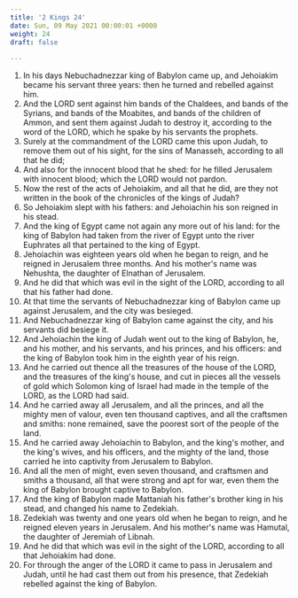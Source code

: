 ```yaml
---
title: '2 Kings 24'
date: Sun, 09 May 2021 00:00:01 +0000
weight: 24
draft: false
  
---
```


1. In his days Nebuchadnezzar king of Babylon came up, and Jehoiakim became his servant three years: then he turned and rebelled against him.
2. And the LORD sent against him bands of the Chaldees, and bands of the Syrians, and bands of the Moabites, and bands of the children of Ammon, and sent them against Judah to destroy it, according to the word of the LORD, which he spake by his servants the prophets.
3. Surely at the commandment of the LORD came this upon Judah, to remove them out of his sight, for the sins of Manasseh, according to all that he did;
4. And also for the innocent blood that he shed: for he filled Jerusalem with innocent blood; which the LORD would not pardon.
5. Now the rest of the acts of Jehoiakim, and all that he did, are they not written in the book of the chronicles of the kings of Judah?
6. So Jehoiakim slept with his fathers: and Jehoiachin his son reigned in his stead.
7. And the king of Egypt came not again any more out of his land: for the king of Babylon had taken from the river of Egypt unto the river Euphrates all that pertained to the king of Egypt.
8. Jehoiachin was eighteen years old when he began to reign, and he reigned in Jerusalem three months. And his mother's name was Nehushta, the daughter of Elnathan of Jerusalem.
9. And he did that which was evil in the sight of the LORD, according to all that his father had done.
10. At that time the servants of Nebuchadnezzar king of Babylon came up against Jerusalem, and the city was besieged.
11. And Nebuchadnezzar king of Babylon came against the city, and his servants did besiege it.
12. And Jehoiachin the king of Judah went out to the king of Babylon, he, and his mother, and his servants, and his princes, and his officers: and the king of Babylon took him in the eighth year of his reign.
13. And he carried out thence all the treasures of the house of the LORD, and the treasures of the king's house, and cut in pieces all the vessels of gold which Solomon king of Israel had made in the temple of the LORD, as the LORD had said.
14. And he carried away all Jerusalem, and all the princes, and all the mighty men of valour, even ten thousand captives, and all the craftsmen and smiths: none remained, save the poorest sort of the people of the land.
15. And he carried away Jehoiachin to Babylon, and the king's mother, and the king's wives, and his officers, and the mighty of the land, those carried he into captivity from Jerusalem to Babylon.
16. And all the men of might, even seven thousand, and craftsmen and smiths a thousand, all that were strong and apt for war, even them the king of Babylon brought captive to Babylon.
17. And the king of Babylon made Mattaniah his father's brother king in his stead, and changed his name to Zedekiah.
18. Zedekiah was twenty and one years old when he began to reign, and he reigned eleven years in Jerusalem. And his mother's name was Hamutal, the daughter of Jeremiah of Libnah.
19. And he did that which was evil in the sight of the LORD, according to all that Jehoiakim had done.
20. For through the anger of the LORD it came to pass in Jerusalem and Judah, until he had cast them out from his presence, that Zedekiah rebelled against the king of Babylon.
